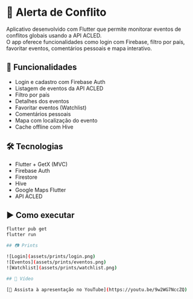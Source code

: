 # 📱 Alerta de Conflito

Aplicativo desenvolvido com Flutter que permite monitorar eventos de conflitos globais usando a API ACLED.  
O app oferece funcionalidades como login com Firebase, filtro por país, favoritar eventos, comentários pessoais e mapa interativo.

## 🚀 Funcionalidades

- Login e cadastro com Firebase Auth
- Listagem de eventos da API ACLED
- Filtro por país
- Detalhes dos eventos
- Favoritar eventos (Watchlist)
- Comentários pessoais
- Mapa com localização do evento
- Cache offline com Hive

## 🛠️ Tecnologias

- Flutter + GetX (MVC)
- Firebase Auth
- Firestore
- Hive
- Google Maps Flutter
- API ACLED

## ▶️ Como executar

```bash
flutter pub get
flutter run

## 📷 Prints

![Login](assets/prints/login.png)
![Eventos](assets/prints/eventos.png)
![Watchlist](assets/prints/watchlist.png)

## 🎥 Vídeo

[🎥 Assista à apresentação no YouTube](https://youtu.be/9w2WG7NccZQ)
